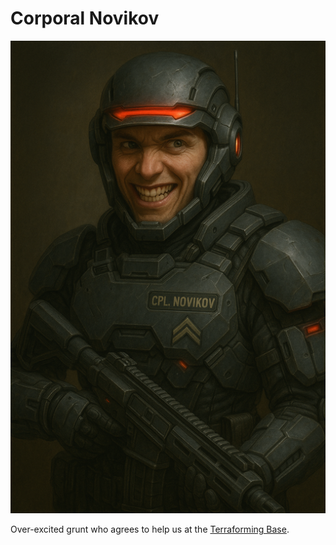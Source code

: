 # Corporal Novikov

<div class="grid" markdown>

![Portrait](./novikov.png)

<div markdown>

Over-excited grunt who agrees to help us at the [Terraforming Base](terraforming-base.md).

</div>
</div>
